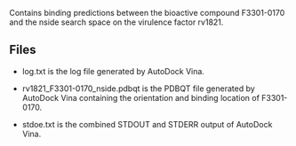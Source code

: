 Contains binding predictions between the bioactive compound F3301-0170 and the nside search space on the virulence factor rv1821.

## Files

- log.txt is the log file generated by AutoDock Vina.

- rv1821_F3301-0170_nside.pdbqt is the PDBQT file generated by AutoDock Vina containing the orientation and binding location of F3301-0170.

- stdoe.txt is the combined STDOUT and STDERR output of AutoDock Vina.


